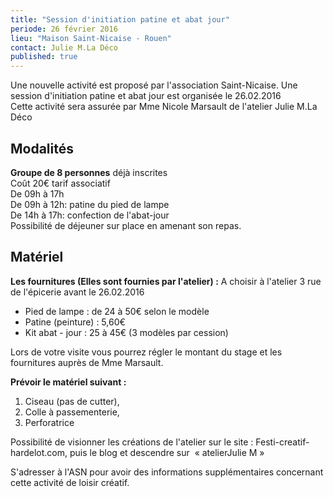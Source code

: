 ```yaml
---
title: "Session d'initiation patine et abat jour"
periode: 26 février 2016
lieu: "Maison Saint-Nicaise - Rouen"
contact: Julie M.La Déco
published: true
---
```



Une nouvelle activité est proposé par l'association Saint-Nicaise. 
Une session d'initiation patine et abat jour est organisée le 26.02.2016  
Cette activité sera assurée par Mme Nicole Marsault de l'atelier Julie M.La Déco 

## Modalités ##

**Groupe de 8 personnes** déjà inscrites  
Coût 20€ tarif associatif  
De 09h à 17h  
De 09h à 12h: patine du pied de lampe  
De 14h à 17h: confection de l'abat-jour   
Possibilité de déjeuner sur place en amenant son repas.

## Matériel ##

**Les fournitures (Elles sont fournies par l'atelier) :**
A choisir à l'atelier 3 rue de l'épicerie avant le 26.02.2016

- Pied de lampe : de 24 à 50€ selon le modèle
- Patine (peinture) : 5,60€
- Kit abat - jour : 25 à 45€ (3 modèles par cession)

Lors de votre visite vous pourrez régler le montant du stage et les fournitures auprès de Mme Marsault.

**Prévoir le matériel suivant :**

1. Ciseau (pas de cutter), 
2. Colle à passementerie,
3. Perforatrice

Possibilité de visionner les créations de l'atelier sur le site : Festi-creatif-hardelot.com, puis le blog et descendre sur  « atelierJulie M »
  
S'adresser à l'ASN pour avoir des informations supplémentaires concernant cette activité de loisir créatif.

